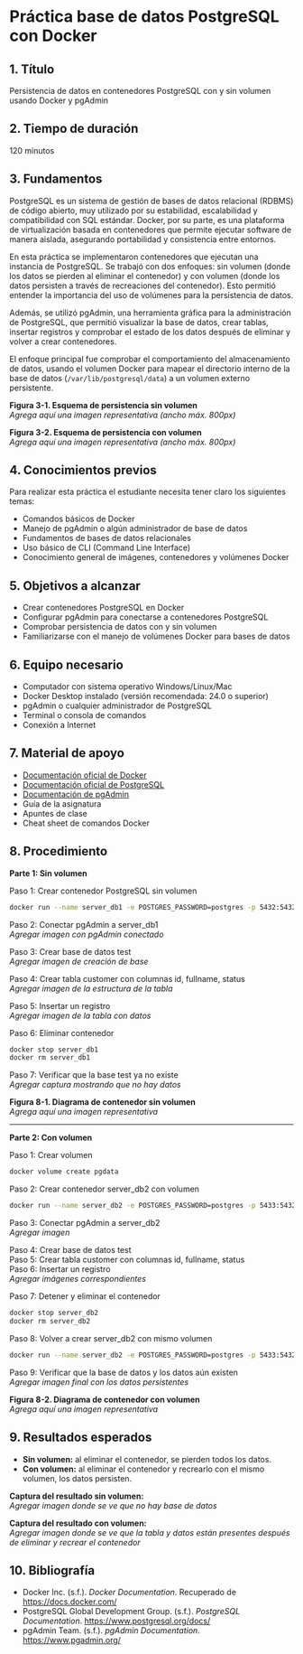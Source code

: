 # Práctica base de datos PostgreSQL con Docker

## 1. Título  
Persistencia de datos en contenedores PostgreSQL con y sin volumen usando Docker y pgAdmin

## 2. Tiempo de duración  
120 minutos

## 3. Fundamentos

PostgreSQL es un sistema de gestión de bases de datos relacional (RDBMS) de código abierto, muy utilizado por su estabilidad, escalabilidad y compatibilidad con SQL estándar. Docker, por su parte, es una plataforma de virtualización basada en contenedores que permite ejecutar software de manera aislada, asegurando portabilidad y consistencia entre entornos.

En esta práctica se implementaron contenedores que ejecutan una instancia de PostgreSQL. Se trabajó con dos enfoques: sin volumen (donde los datos se pierden al eliminar el contenedor) y con volumen (donde los datos persisten a través de recreaciones del contenedor). Esto permitió entender la importancia del uso de volúmenes para la persistencia de datos.

Además, se utilizó pgAdmin, una herramienta gráfica para la administración de PostgreSQL, que permitió visualizar la base de datos, crear tablas, insertar registros y comprobar el estado de los datos después de eliminar y volver a crear contenedores.

El enfoque principal fue comprobar el comportamiento del almacenamiento de datos, usando el volumen Docker para mapear el directorio interno de la base de datos (`/var/lib/postgresql/data`) a un volumen externo persistente.

**Figura 3-1. Esquema de persistencia sin volumen**  
*Agrega aquí una imagen representativa (ancho máx. 800px)*

**Figura 3-2. Esquema de persistencia con volumen**  
*Agrega aquí una imagen representativa (ancho máx. 800px)*

## 4. Conocimientos previos

Para realizar esta práctica el estudiante necesita tener claro los siguientes temas:

- Comandos básicos de Docker
- Manejo de pgAdmin o algún administrador de base de datos
- Fundamentos de bases de datos relacionales
- Uso básico de CLI (Command Line Interface)
- Conocimiento general de imágenes, contenedores y volúmenes Docker

## 5. Objetivos a alcanzar

- Crear contenedores PostgreSQL en Docker
- Configurar pgAdmin para conectarse a contenedores PostgreSQL
- Comprobar persistencia de datos con y sin volumen
- Familiarizarse con el manejo de volúmenes Docker para bases de datos

## 6. Equipo necesario

- Computador con sistema operativo Windows/Linux/Mac
- Docker Desktop instalado (versión recomendada: 24.0 o superior)
- pgAdmin o cualquier administrador de PostgreSQL
- Terminal o consola de comandos
- Conexión a Internet

## 7. Material de apoyo

- [Documentación oficial de Docker](https://docs.docker.com/)
- [Documentación oficial de PostgreSQL](https://www.postgresql.org/docs/)
- [Documentación de pgAdmin](https://www.pgadmin.org/)
- Guía de la asignatura
- Apuntes de clase
- Cheat sheet de comandos Docker

## 8. Procedimiento

**Parte 1: Sin volumen**

Paso 1: Crear contenedor PostgreSQL sin volumen  
```bash
docker run --name server_db1 -e POSTGRES_PASSWORD=postgres -p 5432:5432 -d postgres
```
Paso 2: Conectar pgAdmin a server_db1  
*Agregar imagen con pgAdmin conectado*

Paso 3: Crear base de datos test  
*Agregar imagen de creación de base*

Paso 4: Crear tabla customer con columnas id, fullname, status  
*Agregar imagen de la estructura de la tabla*

Paso 5: Insertar un registro  
*Agregar imagen de la tabla con datos*

Paso 6: Eliminar contenedor
```bash
docker stop server_db1
docker rm server_db1
```

Paso 7: Verificar que la base test ya no existe  
*Agregar captura mostrando que no hay datos*

**Figura 8-1. Diagrama de contenedor sin volumen**  
*Agrega aquí una imagen representativa*

---

**Parte 2: Con volumen**

Paso 1: Crear volumen
```bash
docker volume create pgdata
```

Paso 2: Crear contenedor server_db2 con volumen
```bash
docker run --name server_db2 -e POSTGRES_PASSWORD=postgres -p 5433:5432 -v pgdata:/var/lib/postgresql/data -d postgres
```

Paso 3: Conectar pgAdmin a server_db2  
*Agregar imagen*

Paso 4: Crear base de datos test  
Paso 5: Crear tabla customer con columnas id, fullname, status  
Paso 6: Insertar un registro  
*Agregar imágenes correspondientes*

Paso 7: Detener y eliminar el contenedor
```bash
docker stop server_db2
docker rm server_db2
```

Paso 8: Volver a crear server_db2 con mismo volumen
```bash
docker run --name server_db2 -e POSTGRES_PASSWORD=postgres -p 5433:5432 -v pgdata:/var/lib/postgresql/data -d postgres
```

Paso 9: Verificar que la base de datos y los datos aún existen  
*Agregar imagen final con los datos persistentes*

**Figura 8-2. Diagrama de contenedor con volumen**  
*Agrega aquí una imagen representativa*

## 9. Resultados esperados

- **Sin volumen:** al eliminar el contenedor, se pierden todos los datos.
- **Con volumen:** al eliminar el contenedor y recrearlo con el mismo volumen, los datos persisten.

**Captura del resultado sin volumen:**  
*Agregar imagen donde se ve que no hay base de datos*

**Captura del resultado con volumen:**  
*Agregar imagen donde se ve que la tabla y datos están presentes después de eliminar y recrear el contenedor*

## 10. Bibliografía

- Docker Inc. (s.f.). *Docker Documentation*. Recuperado de https://docs.docker.com/
- PostgreSQL Global Development Group. (s.f.). *PostgreSQL Documentation*. https://www.postgresql.org/docs/
- pgAdmin Team. (s.f.). *pgAdmin Documentation*. https://www.pgadmin.org/


